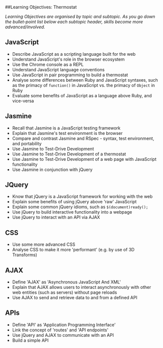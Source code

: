 ##Learning Objectives: Thermostat

*Learning Objectives are organised by topic and subtopic. As you go down the bullet-point list below each subtopic header, skills become more advanced/involved.*

## JavaScript
* Describe JavaScript as a scripting language built for the web
* Understand JavaScript's role in the browser ecosystem
* Use the Chrome console as a REPL
* Understand JavaScript language conventions
* Use JavaScript in pair programming to build a thermostat
* Analyse some differences between Ruby and JavaScript syntaxes, such as the primacy of `function()` in JavaScript vs. the primacy of `Object` in Ruby
* Evaluate some benefits of JavaScript as a language above Ruby, and vice-versa

## Jasmine
* Recall that Jasmine is a JavaScript testing framework
* Explain that Jasmine's test environment is the browser
* Compare and contrast Jasmine and RSpec - syntax, test environment, and portability
* Use Jasmine to Test-Drive Development
* Use Jasmine to Test-Drive Development of a thermostat
* Use Jasmine to Test-Drive Development of a web page with JavaScript functionality
* Use Jasmine in conjunction with jQuery

## JQuery
* Know that jQuery is a JavaScript framework for working with the web
* Explain some benefits of using jQuery above 'raw' JavaScript
* Explain some common jQuery idioms, such as `$(document)ready();`
* Use jQuery to build interactive functionality into a webpage
* Use jQuery to interact with an API via AJAX

## CSS
* Use some more advanced CSS
* Analyse CSS to make it more 'performant' (e.g. by use of 3D Transforms)

## AJAX
* Define 'AJAX' as 'Asynchronous JavaScript And XML'
* Explain that AJAX allows users to interact asynchronously with other web entities (such as servers) without page reloads
* Use AJAX to send and retrieve data to and from a defined API

## APIs
* Define 'API' as 'Application Programming Interface'
* Link the concept of 'routes' and 'API endpoints'
* Use jQuery and AJAX to communicate with an API
* Build a simple API
